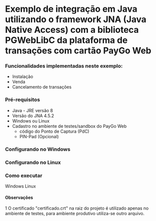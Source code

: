 # Exemplo de integração em Java utilizando o framework JNA (Java Native Access) com a biblioteca PGWebLibC da plataforma de transações com cartão PayGo Web

### Funcionalidades implementadas neste exemplo:
  - Instalação
  - Venda
  - Cancelamento de transações

### Pré-requisitos
  - Java - JRE versão 8
  - Versão do JNA 4.5.2
  - Windows ou Linux
  - Cadastro no ambiente de testes/sandbox do PayGo Web
    - código do Ponto de Captura (PdC)
    - PIN-Pad (Opcional)

### Configurando no Windows

### Configurando no Linux

### Como executar
Windows
Linux


#### Observações

1 O certificado "certificado.crt" na raiz do projeto é utilizado apenas no ambiente de testes, para ambiente produtivo utiliza-se outro arquivo.